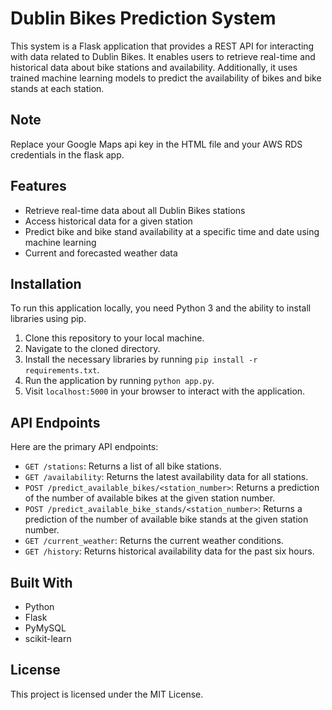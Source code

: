 # Dublin Bikes Prediction System 

This system is a Flask application that provides a REST API for interacting with data related to Dublin Bikes. It enables users to retrieve real-time and historical data about bike stations and availability. Additionally, it uses trained machine learning models to predict the availability of bikes and bike stands at each station.

## Note

Replace your Google Maps api key in the HTML file and your AWS RDS credentials in the flask app.

## Features

* Retrieve real-time data about all Dublin Bikes stations
* Access historical data for a given station
* Predict bike and bike stand availability at a specific time and date using machine learning
* Current and forecasted weather data

## Installation

To run this application locally, you need Python 3 and the ability to install libraries using pip.

1. Clone this repository to your local machine.
2. Navigate to the cloned directory.
3. Install the necessary libraries by running `pip install -r requirements.txt`.
4. Run the application by running `python app.py`.
5. Visit `localhost:5000` in your browser to interact with the application.

## API Endpoints

Here are the primary API endpoints:

* `GET /stations`: Returns a list of all bike stations.
* `GET /availability`: Returns the latest availability data for all stations.
* `POST /predict_available_bikes/<station_number>`: Returns a prediction of the number of available bikes at the given station number.
* `POST /predict_available_bike_stands/<station_number>`: Returns a prediction of the number of available bike stands at the given station number.
* `GET /current_weather`: Returns the current weather conditions.
* `GET /history`: Returns historical availability data for the past six hours.

## Built With

* Python
* Flask
* PyMySQL
* scikit-learn

## License

This project is licensed under the MIT License.

